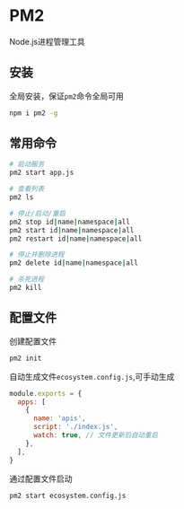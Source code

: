 # PM2

Node.js进程管理工具

## 安装

全局安装，保证`pm2`命令全局可用

```bash
npm i pm2 -g
```

## 常用命令

```bash
# 启动服务
pm2 start app.js

# 查看列表
pm2 ls

# 停止/启动/重启
pm2 stop id|name|namespace|all
pm2 start id|name|namespace|all
pm2 restart id|name|namespace|all

# 停止并删除进程
pm2 delete id|name|namespace|all

# 杀死进程
pm2 kill
```

## 配置文件

创建配置文件

```bash
pm2 init
```

自动生成文件`ecosystem.config.js`,可手动生成

```js
module.exports = {
  apps: [
    {
      name: 'apis',
      script: './index.js',
      watch: true, // 文件更新后自动重启
    },
  ],
}
```

通过配置文件启动

```bash
pm2 start ecosystem.config.js
```
